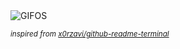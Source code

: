 <div align="justify">
<picture>
    <source media="(prefers-color-scheme: dark)" srcset="https://i.ibb.co/997mMjTW/output-gif.gif">
    <source media="(prefers-color-scheme: light)" srcset="https://i.ibb.co/997mMjTW/output-gif.gif">
    <img alt="GIFOS" src="https://i.ibb.co/997mMjTW/output-gif.gif">
</picture>

<sub><i>inspired from [x0rzavi/github-readme-terminal](https://github.com/x0rzavi/github-readme-terminal)</i></sub>

</div>

<!-- Image deletion URL: https://ibb.co/xSNK4Qj6/9c94e93ef6255651ca547d79b15cf0d2 -->